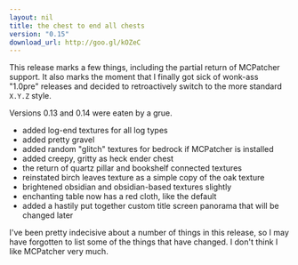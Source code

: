 ```yaml
---
layout: nil
title: the chest to end all chests
version: "0.15"
download_url: http://goo.gl/kOZeC
---
```

This release marks a few things, including the partial return of MCPatcher support. It also marks the moment that I finally got sick of wonk-ass "1.0pre" releases and decided to retroactively switch to the more standard `X.Y.Z` style.

Versions 0.13 and 0.14 were eaten by a grue.

* added log-end textures for all log types
* added pretty gravel
* added random "glitch" textures for bedrock if MCPatcher is installed
* added creepy, gritty as heck ender chest
* the return of quartz pillar and bookshelf connected textures
* reinstated birch leaves texture as a simple copy of the oak texture
* brightened obsidian and obsidian-based textures slightly
* enchanting table now has a red cloth, like the default
* added a hastily put together custom title screen panorama that will be changed later

I've been pretty indecisive about a number of things in this release, so I may have forgotten to list some of the things that have changed. I don't think I like MCPatcher very much.

